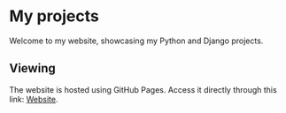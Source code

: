 # My projects

Welcome to my website, showcasing my Python and Django projects.

## Viewing

The website is hosted using GitHub Pages. Access it directly through this link: [Website](https://levina-anna.github.io/).

